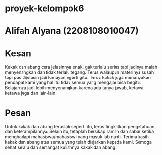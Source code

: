# proyek-kelompok6

# Alifah Alyana (2208108010047) 
# Kesan
Kakak dan abang cara jelasinnya enak, gak terlalu serius tapi jadinya malah menyenangkan dan tidak terlalu tegang.
Terus walaupun materinya susah tapi pas dijelasin jadi lumayan ngerti gitu.
Terus kakak juga menanyakan pendapat kami yang hal itu tidak semua yang mengajar bisa begitu.
Belajarnya jadi lebih menyenangkan karena ada tanya jawab, ketawa-ketawa juga dan lain-lain.

# Pesan
Untuk kakak dan abang teruslah seperti itu, terus tingkatkan pengetahuan dan keterampilannya.
Selain itu, tetaplah bersikap ramah dan sabar ketika menghadapi mahasiswa/mahasiswi yang masuk lab nanti.
Terima kasih kakak dan abang atas semua yang telah diajarkan kepada kami.
Semoga sehat selalu dan semangat kuliahnya kakak dan abang.
